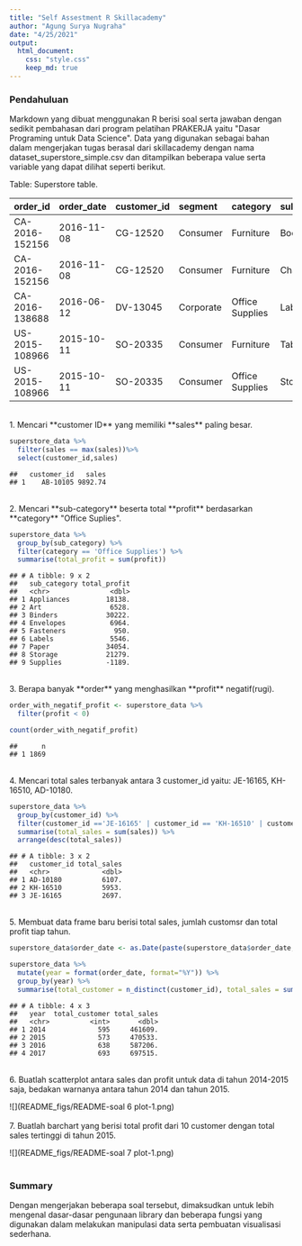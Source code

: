 ```yaml
---
title: "Self Assestment R Skillacademy"
author: "Agung Surya Nugraha"
date: "4/25/2021"
output: 
  html_document:
    css: "style.css"
    keep_md: true
---
```




### Pendahuluan
Markdown yang dibuat menggunakan R berisi soal serta jawaban dengan sedikit pembahasan dari program pelatihan PRAKERJA yaitu "Dasar Programing untuk Data Science". Data yang digunakan sebagai bahan dalam mengerjakan tugas berasal dari skillacademy dengan nama dataset_superstore_simple.csv dan ditampilkan beberapa value  serta variable yang dapat dilihat seperti berikut.


Table: Superstore table.

|order_id       |order_date |customer_id |segment   |category        |sub_category |    sales| quantity|    profit|
|:--------------|:----------|:-----------|:---------|:---------------|:------------|--------:|--------:|---------:|
|CA-2016-152156 |2016-11-08 |CG-12520    |Consumer  |Furniture       |Bookcases    | 261.9600|        2|   41.9136|
|CA-2016-152156 |2016-11-08 |CG-12520    |Consumer  |Furniture       |Chairs       | 731.9400|        3|  219.5820|
|CA-2016-138688 |2016-06-12 |DV-13045    |Corporate |Office Supplies |Labels       |  14.6200|        2|    6.8714|
|US-2015-108966 |2015-10-11 |SO-20335    |Consumer  |Furniture       |Tables       | 957.5775|        5| -383.0310|
|US-2015-108966 |2015-10-11 |SO-20335    |Consumer  |Office Supplies |Storage      |  22.3680|        2|    2.5164|
<br/>
1. Mencari **customer ID** yang memiliki **sales** paling besar.


```r
superstore_data %>%
  filter(sales == max(sales))%>%
  select(customer_id,sales)
```

```
##   customer_id   sales
## 1    AB-10105 9892.74
```
<br/>
2. Mencari **sub-category** beserta total **profit** berdasarkan **category** "Office Suplies".


```r
superstore_data %>% 
  group_by(sub_category) %>%
  filter(category == 'Office Supplies') %>%
  summarise(total_profit = sum(profit))
```

```
## # A tibble: 9 x 2
##   sub_category total_profit
##   <chr>               <dbl>
## 1 Appliances         18138.
## 2 Art                 6528.
## 3 Binders            30222.
## 4 Envelopes           6964.
## 5 Fasteners            950.
## 6 Labels              5546.
## 7 Paper              34054.
## 8 Storage            21279.
## 9 Supplies           -1189.
```
<br/>
3. Berapa banyak **order** yang menghasilkan **profit** negatif(rugi).


```r
order_with_negatif_profit <- superstore_data %>%
  filter(profit < 0)

count(order_with_negatif_profit)
```

```
##      n
## 1 1869
```
<br/>
4. Mencari total sales terbanyak antara 3 customer_id yaitu: JE-16165, KH-16510, AD-10180.


```r
superstore_data %>%
  group_by(customer_id) %>%
  filter(customer_id =='JE-16165' | customer_id == 'KH-16510' | customer_id == 'AD-10180') %>%
  summarise(total_sales = sum(sales)) %>%
  arrange(desc(total_sales))
```

```
## # A tibble: 3 x 2
##   customer_id total_sales
##   <chr>             <dbl>
## 1 AD-10180          6107.
## 2 KH-16510          5953.
## 3 JE-16165          2697.
```
<br/>
5. Membuat data frame baru berisi total sales, jumlah customsr dan total profit tiap tahun.

```r
superstore_data$order_date <- as.Date(paste(superstore_data$order_date,sep=""))

superstore_data %>%
  mutate(year = format(order_date, format="%Y")) %>%
  group_by(year) %>%
  summarise(total_customer = n_distinct(customer_id), total_sales = sum(sales))
```

```
## # A tibble: 4 x 3
##   year  total_customer total_sales
##   <chr>          <int>       <dbl>
## 1 2014             595     461609.
## 2 2015             573     470533.
## 3 2016             638     587206.
## 4 2017             693     697515.
```
<br/>
6. Buatlah scatterplot antara sales dan profit untuk data di tahun 2014-2015 saja, bedakan warnanya antara tahun 2014 dan tahun 2015.


![](README_figs/README-soal 6 plot-1.png)<!-- -->
<br/><br/>
7. Buatlah barchart yang berisi total profit dari 10 customer dengan total sales tertinggi di tahun 2015.


![](README_figs/README-soal 7 plot-1.png)<!-- -->
<br><br>

### Summary
Dengan mengerjakan beberapa soal tersebut, dimaksudkan untuk lebih mengenal dasar-dasar pengunaan library dan beberapa fungsi yang digunakan dalam melakukan manipulasi data serta pembuatan visualisasi sederhana.
